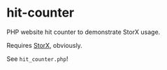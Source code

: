 # hit-counter
PHP website hit counter to demonstrate StorX usage.

Requires [StorX](https://github.com/aaviator42/StorX), obviously.

See `hit_counter.php`!
